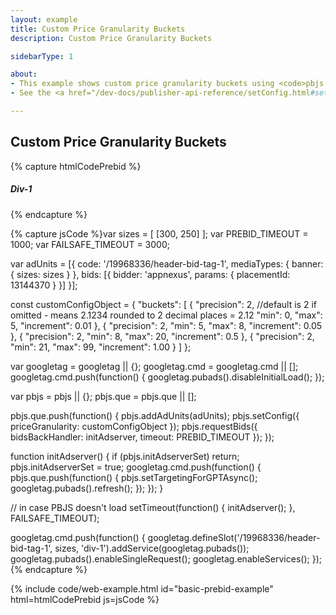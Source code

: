 ```yaml
---
layout: example
title: Custom Price Granularity Buckets
description: Custom Price Granularity Buckets

sidebarType: 1

about:
- This example shows custom price granularity buckets using <code>pbjs.setConfig()</code>.
- See the <a href="/dev-docs/publisher-api-reference/setConfig.html#setConfig-Price-Granularity">API reference</a> for more detail.

---
```


## Custom Price Granularity Buckets

{% capture htmlCodePrebid %}<h5>Div-1</h5>
<div id='div-1'>
  <script type='text/javascript'>
    googletag.cmd.push(function() {
      googletag.display('div-1');
    });
  </script>
</div>
{% endcapture %}

{% capture jsCode %}var sizes = [
    [300, 250]
];
var PREBID_TIMEOUT = 1000;
var FAILSAFE_TIMEOUT = 3000;

var adUnits = [{
    code: '/19968336/header-bid-tag-1',
    mediaTypes: {
        banner: {
            sizes: sizes
        }
    },
    bids: [{
        bidder: 'appnexus',
        params: {
            placementId: 13144370
        }
    }]
}];

const customConfigObject = {
    "buckets": [
        {
            "precision": 2, //default is 2 if omitted - means 2.1234 rounded to 2 decimal places = 2.12
            "min": 0,
            "max": 5,
            "increment": 0.01
        },
        {
            "precision": 2,
            "min": 5,
            "max": 8,
            "increment": 0.05
        },
        {
            "precision": 2,
            "min": 8,
            "max": 20,
            "increment": 0.5
        },
        {
            "precision": 2,
            "min": 21,
            "max": 99,
            "increment": 1.00
        }
    ]
};

var googletag = googletag || {};
googletag.cmd = googletag.cmd || [];
googletag.cmd.push(function() {
    googletag.pubads().disableInitialLoad();
});

var pbjs = pbjs || {};
pbjs.que = pbjs.que || [];

pbjs.que.push(function() {
    pbjs.addAdUnits(adUnits);
    pbjs.setConfig({
        priceGranularity: customConfigObject
    });
    pbjs.requestBids({
        bidsBackHandler: initAdserver,
        timeout: PREBID_TIMEOUT
    });
});

function initAdserver() {
    if (pbjs.initAdserverSet) return;
    pbjs.initAdserverSet = true;
    googletag.cmd.push(function() {
        pbjs.que.push(function() {
            pbjs.setTargetingForGPTAsync();
            googletag.pubads().refresh();
        });
    });
}

// in case PBJS doesn't load
setTimeout(function() {
    initAdserver();
}, FAILSAFE_TIMEOUT);

googletag.cmd.push(function() {
    googletag.defineSlot('/19968336/header-bid-tag-1', sizes, 'div-1').addService(googletag.pubads());
    googletag.pubads().enableSingleRequest();
    googletag.enableServices();
});
{% endcapture %}

{% include code/web-example.html id="basic-prebid-example" html=htmlCodePrebid js=jsCode %}
